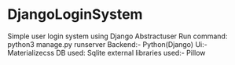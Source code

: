 # DjangoLoginSystem

Simple user login system using Django Abstractuser
Run command: python3 manage.py runserver 
Backend:- Python(Django) 
Ui:- Materializecss DB used: Sqlite 
external libraries used:- Pillow
